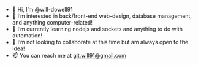 - 👋 Hi, I’m @will-dowell91
- 👀 I’m interested in back/front-end web-design, database management, and anything computer-related!
- 🌱 I’m currently learning nodejs and sockets and anything to do with automation!
- 💞️ I’m not looking to collaborate at this time but am always open to the idea! 
- 📫 You can reach me at git.will91@gmail.com
<!---
will-dowell91/will-dowell91 is a ✨ special ✨ repository because its `README.md` (this file) appears on your GitHub profile.
You can click the Preview link to take a look at your changes.
--->
